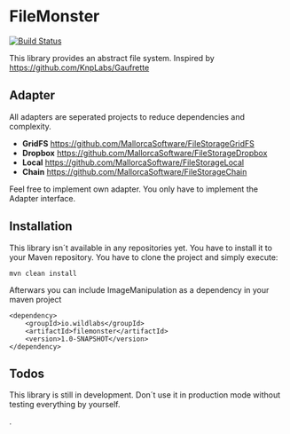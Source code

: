 # FileMonster
[![Build Status](https://travis-ci.org/wildlabsio/filemonster.svg?branch=master)](https://travis-ci.org/wildlabsio/filemonster)

This library provides an abstract file system. Inspired by https://github.com/KnpLabs/Gaufrette
 
## Adapter

All adapters are seperated projects to reduce dependencies and complexity.

* **GridFS** https://github.com/MallorcaSoftware/FileStorageGridFS
* **Dropbox** https://github.com/MallorcaSoftware/FileStorageDropbox
* **Local** https://github.com/MallorcaSoftware/FileStorageLocal
* **Chain** https://github.com/MallorcaSoftware/FileStorageChain

Feel free to implement own adapter. You only have to implement the Adapter interface.

## Installation

This library isn´t available in any repositories yet. You have to install it to your Maven repository. You have to clone the project and simply execute:

```shell
mvn clean install
```

Afterwars you can include ImageManipulation as a dependency in your maven project

```shell
<dependency>
    <groupId>io.wildlabs</groupId>
    <artifactId>filemonster</artifactId>
    <version>1.0-SNAPSHOT</version>
</dependency>
```

## Todos
This library is still in development. Don´t use it in production mode without testing everything by yourself.

.
